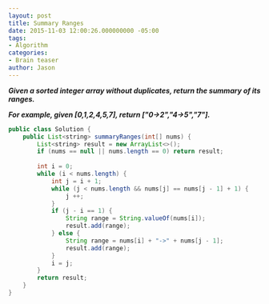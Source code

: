 ```yaml
---
layout: post
title: Summary Ranges
date: 2015-11-03 12:00:26.000000000 -05:00
tags:
- Algorithm
categories:
- Brain teaser
author: Jason
---
```

<p><strong><em>Given a sorted integer array without duplicates, return the summary of its ranges.</p>

For example, given [0,1,2,4,5,7], return ["0->2","4->5","7"].</em></strong></p>
``` java
public class Solution {
    public List<string> summaryRanges(int[] nums) {
        List<string> result = new ArrayList<>();
        if (nums == null || nums.length == 0) return result;
        
        int i = 0;
        while (i < nums.length) {
            int j = i + 1;
            while (j < nums.length && nums[j] == nums[j - 1] + 1) {
                j ++;
            }
            if (j - i == 1) {
                String range = String.valueOf(nums[i]);
                result.add(range);
            } else {
                String range = nums[i] + "->" + nums[j - 1];
                result.add(range);
            }
            i = j;
        }
        return result;
    }
}
```
